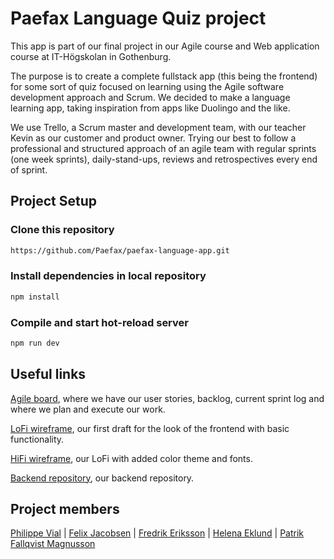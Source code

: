 # Paefax Language Quiz project

This app is part of our final project in our Agile course and Web application course at IT-Högskolan in Gothenburg.

The purpose is to create a complete fullstack app (this being the frontend) for some sort of quiz focused on learning using the Agile software development approach and Scrum. We decided to make a language learning app, taking inspiration from apps like Duolingo and the like.

We use Trello, a Scrum master and development team, with our teacher Kevin as our customer and product owner. Trying our best to follow a professional and structured approach of an agile team with regular sprints (one week sprints), daily-stand-ups, reviews and retrospectives every end of sprint.

## Project Setup

### Clone this repository

```sh
https://github.com/Paefax/paefax-language-app.git
```

### Install dependencies in local repository

```sh
npm install
```

### Compile and start hot-reload server

```sh
npm run dev
```

## Useful links

[Agile board](https://trello.com/b/yGDs6Lc3), where we have our user stories, backlog, current sprint log and where we plan and execute our work.

[LoFi wireframe](https://www.figma.com/file/BulVWVa1zG2pkhOGge8UJg/Quiz-App?node-id=13%3A2), our first draft for the look of the frontend with basic functionality.

[HiFi wireframe](https://www.figma.com/file/B01yY6eOuxlaKGoEf4T2Y3/HIFI-Quiz-app?node-id=0%3A1), our LoFi with added color theme and fonts.

[Backend repository](https://github.com/Paefax/paefax-language-backend), our backend repository.

## Project members

[Philippe Vial](https://github.com/Philippevial) | [Felix Jacobsen](https://github.com/FelixJacobsen) | [Fredrik Eriksson](https://github.com/ErikssonF) | [Helena Eklund](https://github.com/helenahalldiniths) | [Patrik Fallqvist Magnusson](https://github.com/LordRekishi)
